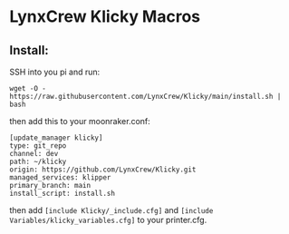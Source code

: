 # LynxCrew Klicky Macros

## Install:
SSH into you pi and run:
```
wget -O - https://raw.githubusercontent.com/LynxCrew/Klicky/main/install.sh | bash
```

then add this to your moonraker.conf:
```
[update_manager klicky]
type: git_repo
channel: dev
path: ~/klicky
origin: https://github.com/LynxCrew/Klicky.git
managed_services: klipper
primary_branch: main
install_script: install.sh
```

then add `[include Klicky/_include.cfg]` and `[include Variables/klicky_variables.cfg]` to your printer.cfg.
